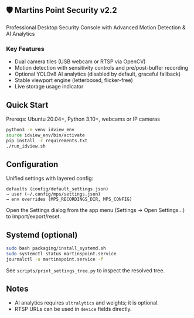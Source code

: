 ## 🛡️ Martins Point Security v2.2

Professional Desktop Security Console with Advanced Motion Detection & AI Analytics

### Key Features
- Dual camera tiles (USB webcam or RTSP via OpenCV)
- Motion detection with sensitivity controls and pre/post-buffer recording
- Optional YOLOv8 AI analytics (disabled by default, graceful fallback)
- Stable viewport engine (letterboxed, flicker-free)
- Live storage usage indicator

## Quick Start

Prereqs: Ubuntu 20.04+, Python 3.10+, webcams or IP cameras

```bash
python3 -m venv idview_env
source idview_env/bin/activate
pip install -r requirements.txt
./run_idview.sh
```

## Configuration

Unified settings with layered config:

```
defaults (config/default_settings.json)
→ user (~/.config/mps/settings.json)
→ env overrides (MPS_RECORDINGS_DIR, MPS_CONFIG)
```

Open the Settings dialog from the app menu (Settings → Open Settings…) to import/export/reset.

## Systemd (optional)

```bash
sudo bash packaging/install_systemd.sh
sudo systemctl status martinspoint.service
journalctl -u martinspoint.service -f
```

See `scripts/print_settings_tree.py` to inspect the resolved tree.

## Notes
- AI analytics requires `ultralytics` and weights; it is optional.
- RTSP URLs can be used in `device` fields directly.

